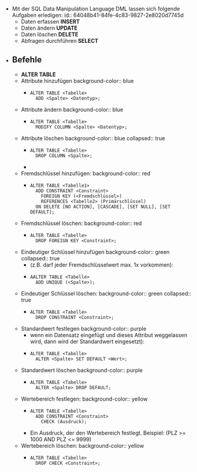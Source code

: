 - Mit der SQL Data Manipulation Language DML lassen sich folgende Aufgaben erledigen:
  id:: 64048b41-84fe-4c83-9827-2e8020d7745d
	- Daten erfassen **INSERT**
	- Daten ändern **UPDATE**
	- Daten löschen **DELETE**
	- Abfragen durchführen **SELECT**
- ## Befehle
	- **ALTER TABLE**
	- Attribute hinzufügen
	  background-color:: blue
		- ``` 
		  ALTER TABLE <Tabelle> 
		  	ADD <Spalte> <Datentyp>;
		  ```
	- Attribute ändern
	  background-color:: blue
		- ``` 
		  ALTER TABLE <Tabelle> 
		  	MODIFY COLUMN <Spalte> <Datentyp>;
		  ```
	- Attribute löschen
	  background-color:: blue
	  collapsed:: true
		- ``` 
		  ALTER TABLE <Tabelle> 
		  	DROP COLUMN <Spalte>;
		  ```
		-
	- Fremdschlüssel hinzufügen:
	  background-color:: red
		- ``` 
		  ALTER TABLE <Tabelle1> 
		  	ADD CONSTRAINT <Constraint> 
		      FOREIGN KEY (<Fremdschlüssel>) 
		      REFERENCES <Tabelle2> (Primärschlüssel) 
		  	ON DELETE [NO ACTION], [CASCADE], [SET NULL], [SET DEFAULT];
		  ```
	- Fremdschlüssel löschen:
	  background-color:: red
		- ``` 
		  ALTER TABLE <Tabelle> 
		  	DROP FOREIGN KEY <Constraint>;
		  ```
	- Eindeutiger Schlüssel hinzufügen
	  background-color:: green
	  collapsed:: true
		- (z.B. darf jeder Fremdschlüsselwert max. 1x vorkommen):
		- ``` 
		  AALTER TABLE <Tabelle> 
		  	ADD UNIQUE (<Spalte>);
		  ```
	- Eindeutiger Schlüssel löschen:
	  background-color:: green
	  collapsed:: true
		- ``` 
		  ALTER TABLE <Tabelle> 
		  	DROP CONSTRAINT <Constraint>;
		  ```
	- Standardwert festlegen 
	  background-color:: purple
		- wenn ein Datensatz eingefügt und dieses Attribut weggelassen wird, dann wird der Standardwert eingesetzt):
		- ``` 
		  ALTER TABLE <Tabelle> 
		  	ALTER <Spalte> SET DEFAULT <Wert>;
		  ```
	- Standardwert löschen
	  background-color:: purple
		- ``` 
		  ALTER TABLE <Tabelle> 
		  	ALTER <Spalte> DROP DEFAULT;
		  ```
	- Wertebereich festlegen:
	  background-color:: yellow
		- ``` 
		  ALTER TABLE <Tabelle> 
		  	ADD CONSTRAINT <Constraint> 
		      CHECK (Ausdruck);
		  ```
		- Ein Ausdruck, der den Wertebereich festlegt. Beispiel: (PLZ >= 1000 AND PLZ <= 9999)
	- Wertebereich löschen:
	  background-color:: yellow
		- ``` 
		  ALTER TABLE <Tabelle> 
		  	DROP CHECK <Constraint>;
		  ```